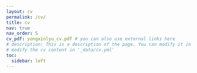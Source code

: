 ```yaml
---
layout: cv
permalink: /cv/
title: cv
nav: true
nav_order: 5
cv_pdf: yongxinlyu_cv.pdf # you can also use external links here
# description: This is a description of the page. You can modify it in '_pages/cv.md'. You can also change or remove the top pdf download button.
# modify the cv content in '_data/cv.yml'
toc:
  sidebar: left
---
```

